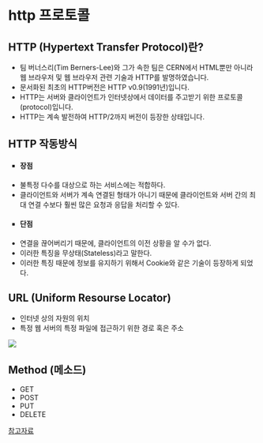 # http 프로토콜

## HTTP (Hypertext Transfer Protocol)란?
<ul>
    <li>팀 버너스리(Tim Berners-Lee)와 그가 속한 팀은 CERN에서 HTML뿐만 아니라 웹 브라우저 및 웹 브라우저 관련 기술과 HTTP를 발명하였습니다.</li>
    <li>문서화된 최초의 HTTP버전은 HTTP v0.9(1991년)입니다.</li>
    <li>HTTP는 서버와 클라이언트가 인터넷상에서 데이터를 주고받기 위한 프로토콜(protocol)입니다.</li>
    <li>HTTP는 계속 발전하여 HTTP/2까지 버전이 등장한 상태입니다.</li>
</ul>

## HTTP 작동방식
<ul>
    <li style="list-style:square"><h4>장점</h4></li>
    <li>불특정 다수를 대상으로 하는 서비스에는 적합하다.</li>
    <li>클라이언트와 서버가 계속 연결된 형태가 아니기 때문에 클라이언트와 서버 간의 최대 연결 수보다 훨씬 많은 요청과 응답을   처리할  수 있다.</li>
    <li style="list-style:square"><h4>단점</h4></li>
    <li>연결을 끊어버리기 때문에, 클라이언트의 이전 상황을 알 수가 없다.</li>
    <li>이러한 특징을 무상태(Stateless)라고 말한다.</li>
    <li>이러한 특징 때문에 정보를 유지하기 위해서 Cookie와 같은 기술이 등장하게 되었다.</li>
</ul>

## URL (Uniform Resourse Locator)
<ul>
    <li>인터넷 상의 자원의 위치</li>
    <li>특정 웹 서버의 특정 파일에 접근하기 위한 경로 혹은 주소</li>
</ul>

<img src="https://cphinf.pstatic.net/mooc/20180119_25/1516354290022wUY3x_PNG/http_-_.PNG"/>

## Method (메소드)
<ul>
    <li>GET</li>
    <li>POST</li>
    <li>PUT</li>
    <li>DELETE</li>
</ul>

<a href="https://www.edwith.org/boostcourse-web/lecture/16661/">참고자료</a>